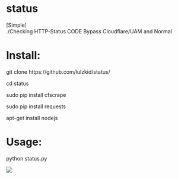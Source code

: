 # status
[Simple]
<br>./Checking HTTP-Status CODE Bypass Cloudflare/UAM and Normal
<br>
<h1>Install:</h1>
  <p>git clone https://github.com/lulzkid/status/</p>
  <p>cd status</p>
  <p>sudo pip install cfscrape</p>
  <p>sudo pip install requests</p>
  <p>apt-get install nodejs</p>
<h1>Usage:</h1>
<p>python status.py</p> 
<img src="https://i.imgur.com/HEUTwTV.png"></img>  
  
